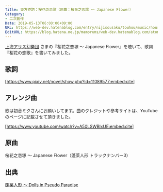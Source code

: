 ```yaml
---
Title: 東方作詞：桜花の恋歌（原曲：桜花之恋塚 ～ Japanese Flower）
Category:
- 二次創作
Date: 2019-05-13T06:00:00+09:00
URL: https://web-dev.hatenablog.com/entry/nijisousaku/touhou/music/hourainingyo/oukanokoiuta
EditURL: https://blog.hatena.ne.jp/mamorums/web-dev.hatenablog.com/atom/entry/17680117127116205710
---
```


[上海アリス幻樂団](https://www16.big.or.jp/~zun/) さまの『桜花之恋塚 ～ Japanese Flower』を聴いて、歌詞『桜花の恋歌』を書いてみました。


## 歌詞
[https://www.pixiv.net/novel/show.php?id=11089577:embed:cite]


## アレンジ曲
歌は初音ミクさんにお願いしてます。曲のクレジットや参考サイトは、YouTube のページに記載させて頂きました。

[https://www.youtube.com/watch?v=A50LSWBIxUE:embed:cite]


## 原曲
桜花之恋塚 ～ Japanese Flower（蓬莱人形 トラックナンバー3）


## 出典
[蓬莱人形 ～ Dolls in Pseudo Paradise ](https://www16.big.or.jp/~zun/html/hr01.html)
